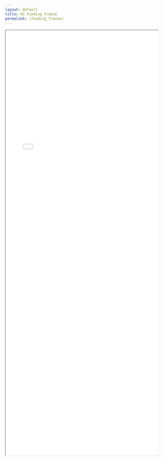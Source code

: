 ```yaml
---
layout: default
title: US Funding Freeze
permalink: /funding_freeze/
---
```


<div class="iframe-container" style="width:100%;">
  <iframe 
    src="../assets/pdf/US_Federal_Funding_Freeze_Viz.pdf#toolbar=0&navpanes=0&scrollbar=0"
    title="US Funding Freeze"
    style="width:100%; min-height:1400px"
    allowfullscreen>
  </iframe>
</div>
